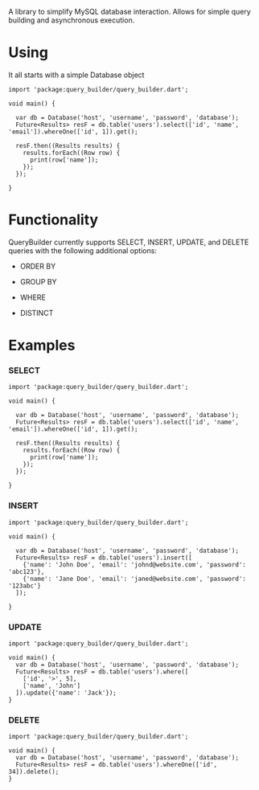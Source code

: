 A library to simplify MySQL database interaction. Allows for simple query building and asynchronous execution.

# Using

It all starts with a simple Database object

```
import 'package:query_builder/query_builder.dart';

void main() {

  var db = Database('host', 'username', 'password', 'database');
  Future<Results> resF = db.table('users').select(['id', 'name', 'email']).whereOne(['id', 1]).get();

  resF.then((Results results) {
    results.forEach((Row row) {
      print(row['name']);
    });
  });

}
```

# Functionality
QueryBuilder currently supports SELECT, INSERT, UPDATE, and DELETE queries with the following additional options:

* ORDER BY

* GROUP BY

* WHERE

* DISTINCT

# Examples

### SELECT

```
import 'package:query_builder/query_builder.dart';

void main() {

  var db = Database('host', 'username', 'password', 'database');
  Future<Results> resF = db.table('users').select(['id', 'name', 'email']).whereOne(['id', 1]).get();

  resF.then((Results results) {
    results.forEach((Row row) {
      print(row['name']);
    });
  });

}
```

### INSERT

```
import 'package:query_builder/query_builder.dart';

void main() {

  var db = Database('host', 'username', 'password', 'database');
  Future<Results> resF = db.table('users').insert([
    {'name': 'John Doe', 'email': 'johnd@website.com', 'password': 'abc123'},
    {'name': 'Jane Doe', 'email': 'janed@website.com', 'password': '123abc'}
  ]);

}
```

### UPDATE

```
import 'package:query_builder/query_builder.dart';

void main() {
  var db = Database('host', 'username', 'password', 'database');
  Future<Results> resF = db.table('users').where([
    ['id', '>', 5],
    ['name', 'John']
  ]).update({'name': 'Jack'});
}
```

### DELETE

```
import 'package:query_builder/query_builder.dart';

void main() {
  var db = Database('host', 'username', 'password', 'database');
  Future<Results> resF = db.table('users').whereOne(['id', 34]).delete();
}
```
